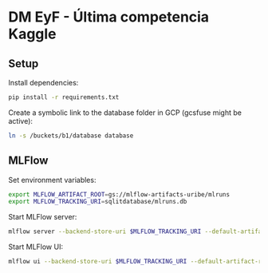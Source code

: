 # DM EyF - Última competencia Kaggle

## Setup

Install dependencies:

```bash
pip install -r requirements.txt
```

Create a symbolic link to the database folder in GCP (gcsfuse might be active):

```bash
ln -s /buckets/b1/database database
```


## MLFlow

Set environment variables:

```bash
export MLFLOW_ARTIFACT_ROOT=gs://mlflow-artifacts-uribe/mlruns
export MLFLOW_TRACKING_URI=sqlitdatabase/mlruns.db
```

Start MLFlow server:

```bash
mlflow server --backend-store-uri $MLFLOW_TRACKING_URI --default-artifact-root $MLFLOW_ARTIFACT_ROOT --host 0.0.0.0 --port 6000
```

Start MLFlow UI:

```bash
mlflow ui --backend-store-uri $MLFLOW_TRACKING_URI --default-artifact-root $MLFLOW_ARTIFACT_ROOT --host 0.0.0.0 --port 5000
```
